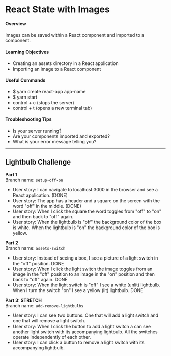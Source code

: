 # React State with Images

#### Overview
Images can be saved within a React component and imported to a component.

####  Learning Objectives
- Creating an assets directory in a React application
- Importing an image to a React component

#### Useful Commands
- $ yarn create react-app app-name
- $ yarn start
- control + c (stops the server)
- control + t (opens a new terminal tab)

#### Troubleshooting Tips
- Is your server running?
- Are your components imported and exported?
- What is your error message telling you?

---

## Lightbulb Challenge

**Part 1**  
Branch name: `setup-off-on`
- User story: I can navigate to localhost:3000 in the browser and see a React application. (DONE)
- User story: The app has a header and a square on the screen with the word "off" in the middle. (DONE)
- User story: When I click the square the word toggles from "off" to "on" and then back to "off" again.
- User story: When the lightbulb is "off" the background color of the box is white. When the lightbulb is "on" the background color of the box is yellow.

**Part 2**  
Branch name: `assets-switch`

- User story: Instead of seeing a box, I see a picture of a light switch in the "off" position. DONE
- User story: When I click the light switch the image toggles from an image in the "off" position to an image in the "on" position and then back to "off" again. DONE
- User story: When the light switch is "off" I see a white (unlit) lightbulb. When I turn the switch "on" I see a yellow (lit) lightbulb. DONE

**Part 3: STRETCH**  
Branch name: `add-remove-lightbulbs`

- User story: I can see two buttons. One that will add a light switch and one that will remove a light switch.
- User story: When I click the button to add a light switch a can see another light switch with its accompanying lightbulb. All the switches operate independently of each other.
- User story: I can click a button to remove a light switch with its accompanying lightbulb.
